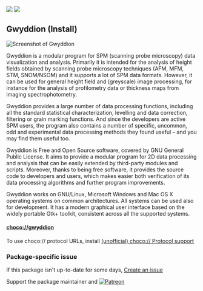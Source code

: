 [![](https://img.shields.io/chocolatey/v/gwyddion?color=green&label=gwyddion)](https://chocolatey.org/packages/gwyddion) [![](https://img.shields.io/chocolatey/dt/gwyddion)](https://chocolatey.org/packages/gwyddion)

## Gwyddion (Install)

![Screenshot of Gwyddion](https://raw.githubusercontent.com/bcurran3/ChocolateyPackages/master/gwyddion/gwyddion_screenshot.png)
	
Gwyddion is a modular program for SPM (scanning probe microscopy) data visualization and analysis. Primarily it is intended for the analysis of height fields obtained by scanning probe microscopy techniques (AFM, MFM, STM, SNOM/NSOM) and it supports a lot of SPM data formats. However, it can be used for general height field and (greyscale) image processing, for instance for the analysis of profilometry data or thickness maps from imaging spectrophotometry.

Gwyddion provides a large number of data processing functions, including all the standard statistical characterization, levelling and data correction, filtering or grain marking functions. And since the developers are active SPM users, the program also contains a number of specific, uncommon, odd and experimental data processing methods they found useful – and you may find them useful too.

Gwyddion is Free and Open Source software, covered by GNU General Public License. It aims to provide a modular program for 2D data processing and analysis that can be easily extended by third-party modules and scripts. Moreover, thanks to being free software, it provides the source code to developers and users, which makes easier both verification of its data processing algorithms and further program improvements.

Gwyddion works on GNU/Linux, Microsoft Windows and Mac OS X operating systems on common architectures. All systems can be used also for development. It has a modern graphical user interface based on the widely portable Gtk+ toolkit, consistent across all the supported systems.

#### [choco://gwyddion](choco://gwyddion)
To use choco:// protocol URLs, install [(unofficial) choco:// Protocol support ](https://chocolatey.org/packages/choco-protocol-support)

### Package-specific issue
If this package isn't up-to-date for some days, [Create an issue](https://github.com/tunisiano187/Chocolatey-packages/issues/new/choose)

Support the package maintainer and [![Patreon](https://cdn.jsdelivr.net/gh/tunisiano187/Chocolatey-packages@d15c4e19c709e7148588d4523ffc6dd3cd3c7e5e/icons/patreon.png)](https://www.patreon.com/bePatron?u=39585820)
